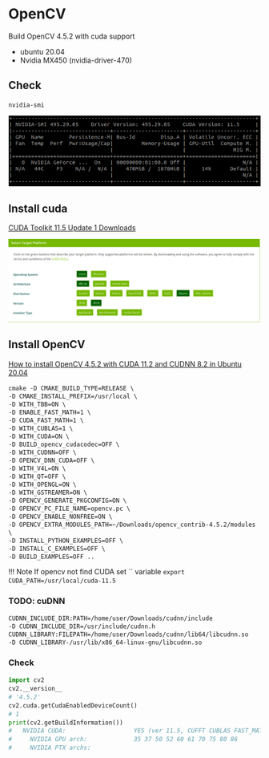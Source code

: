 # OpenCV

Build OpenCV 4.5.2 with cuda support

- ubuntu 20.04
- Nvidia MX450 (nvidia-driver-470)


## Check 
```
nvidia-smi
```
![](nvidia-smi.png)

## Install cuda
[CUDA Toolkit 11.5 Update 1 Downloads](https://developer.nvidia.com/cuda-downloads?target_os=Linux&target_arch=x86_64&Distribution=Ubuntu&target_version=20.04)

![](cuda_download.png)

## Install OpenCV
[How to install OpenCV 4.5.2 with CUDA 11.2 and CUDNN 8.2 in Ubuntu 20.04](https://gist.github.com/raulqf/f42c718a658cddc16f9df07ecc627be7)

```
cmake -D CMAKE_BUILD_TYPE=RELEASE \
-D CMAKE_INSTALL_PREFIX=/usr/local \
-D WITH_TBB=ON \
-D ENABLE_FAST_MATH=1 \
-D CUDA_FAST_MATH=1 \
-D WITH_CUBLAS=1 \
-D WITH_CUDA=ON \
-D BUILD_opencv_cudacodec=OFF \
-D WITH_CUDNN=OFF \
-D OPENCV_DNN_CUDA=OFF \
-D WITH_V4L=ON \
-D WITH_QT=OFF \
-D WITH_OPENGL=ON \
-D WITH_GSTREAMER=ON \
-D OPENCV_GENERATE_PKGCONFIG=ON \
-D OPENCV_PC_FILE_NAME=opencv.pc \
-D OPENCV_ENABLE_NONFREE=ON \
-D OPENCV_EXTRA_MODULES_PATH=~/Downloads/opencv_contrib-4.5.2/modules \
-D INSTALL_PYTHON_EXAMPLES=OFF \
-D INSTALL_C_EXAMPLES=OFF \
-D BUILD_EXAMPLES=OFF ..
```

!!! Note
    If opencv not find CUDA set `` variable
    ```
    export CUDA_PATH=/usr/local/cuda-11.5
    ```

### TODO: cuDNN
```
CUDNN_INCLUDE_DIR:PATH=/home/user/Downloads/cudnn/include
-D CUDNN_INCLUDE_DIR=/usr/include/cudnn.h
CUDNN_LIBRARY:FILEPATH=/home/user/Downloads/cudnn/lib64/libcudnn.so
-D CUDNN_LIBRARY-/usr/lib/x86_64-linux-gnu/libcudnn.so
```

### Check
```python
import cv2
cv2.__version__
# '4.5.2'
cv2.cuda.getCudaEnabledDeviceCount()
# 1
print(cv2.getBuildInformation())
#   NVIDIA CUDA:                   YES (ver 11.5, CUFFT CUBLAS FAST_MATH)
#     NVIDIA GPU arch:             35 37 50 52 60 61 70 75 80 86
#     NVIDIA PTX archs:
```